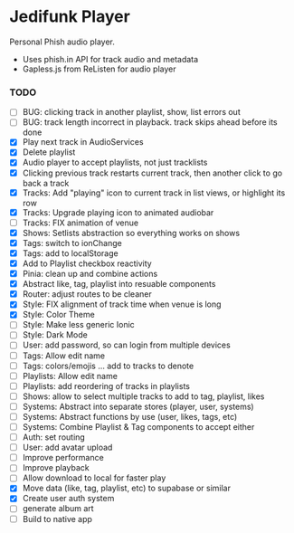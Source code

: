 # Jedifunk Player

Personal Phish audio player.
- Uses phish.in API for track audio and metadata
- Gapless.js from ReListen for audio player

### TODO
- [ ] BUG: clicking track in another playlist, show, list errors out
- [ ] BUG: track length incorrect in playback. track skips ahead before its done
- [x] Play next track in AudioServices
- [x] Delete playlist
- [x] Audio player to accept playlists, not just tracklists
- [x] Clicking previous track restarts current track, then another click to go back a track
- [x] Tracks: Add "playing" icon to current track in list views, or highlight its row
- [x] Tracks: Upgrade playing icon to animated audiobar
- [ ] Tracks: FIX animation of venue
- [x] Shows: Setlists abstraction so everything works on shows
- [x] Tags: switch to ionChange
- [x] Tags: add to localStorage
- [x] Add to Playlist checkbox reactivity
- [x] Pinia: clean up and combine actions
- [x] Abstract like, tag, playlist into resuable components
- [x] Router: adjust routes to be cleaner
- [x] Style: FIX alignment of track time when venue is long
- [x] Style: Color Theme
- [ ] Style: Make less generic Ionic
- [ ] Style: Dark Mode
- [ ] User: add password, so can login from multiple devices
- [ ] Tags: Allow edit name
- [ ] Tags: colors/emojis ... add to tracks to denote
- [ ] Playlists: Allow edit name
- [ ] Playlists: add reordering of tracks in playlists
- [ ] Shows: allow to select multiple tracks to add to tag, playlist, likes
- [ ] Systems: Abstract into separate stores (player, user, systems)
- [ ] Systems: Abstract functions by use (user, likes, tags, etc)
- [ ] Systems: Combine Playlist & Tag components to accept either
- [ ] Auth: set routing
- [ ] User: add avatar upload
- [ ] Improve performance
- [ ] Improve playback
- [ ] Allow download to local for faster play
- [x] Move data (like, tag, playlist, etc) to supabase or similar
- [x] Create user auth system
- [ ] generate album art
- [ ] Build to native app
